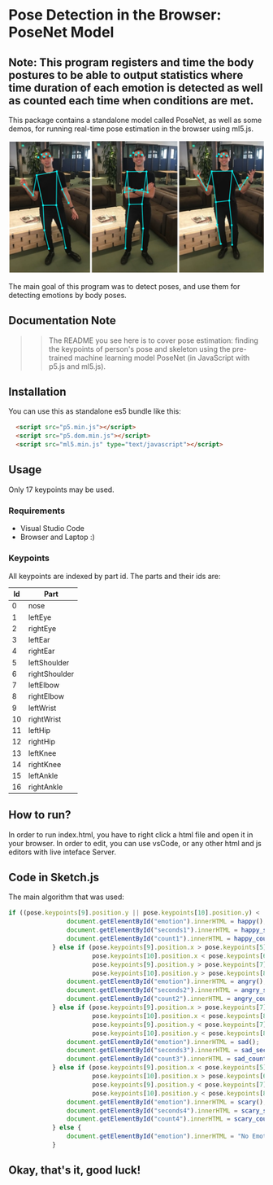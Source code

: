 # Pose Detection in the Browser: PoseNet Model

## Note: This program registers and time the body postures to be able to output statistics where time duration of each emotion is detected as well as counted each time when conditions are met.

This package contains a standalone model called PoseNet, as well as some demos, for running real-time pose estimation in the browser using ml5.js.

<img src="images/emotions.png" alt="emotions" style="width: 600px;"/>

The main goal of this program was to detect poses, and use them for detecting emotions by body poses.

## Documentation Note

>> The README you see here is to cover pose estimation: finding the keypoints of person's pose and skeleton using the pre-trained machine learning model PoseNet (in JavaScript with p5.js and ml5.js). 

## Installation

You can use this as standalone es5 bundle like this:

```html
  <script src="p5.min.js"></script>
  <script src="p5.dom.min.js"></script>
  <script src="ml5.min.js" type="text/javascript"></script>
```

## Usage
Only 17 keypoints may be used. 


### Requirements
 * Visual Studio Code
 * Browser and Laptop :)


### Keypoints

All keypoints are indexed by part id.  The parts and their ids are:

| Id | Part |
| -- | -- |
| 0 | nose |
| 1 | leftEye |
| 2 | rightEye |
| 3 | leftEar |
| 4 | rightEar |
| 5 | leftShoulder |
| 6 | rightShoulder |
| 7 | leftElbow |
| 8 | rightElbow |
| 9 | leftWrist |
| 10 | rightWrist |
| 11 | leftHip |
| 12 | rightHip |
| 13 | leftKnee |
| 14 | rightKnee |
| 15 | leftAnkle |
| 16 | rightAnkle |



## How to run?

In order to run index.html, you have to right click a html file and open it in your browser. In order to edit, you can use vsCode, or any other html and js editors with live inteface Server.

## Code in Sketch.js

The main algorithm that was used:
```javascript
if ((pose.keypoints[9].position.y || pose.keypoints[10].position.y) < (pose.keypoints[0].position.y)){
                document.getElementById("emotion").innerHTML = happy();
                document.getElementById("seconds1").innerHTML = happy_seconds();
                document.getElementById("count1").innerHTML = happy_count();
            } else if (pose.keypoints[9].position.x > pose.keypoints[5].position.x &&
                       pose.keypoints[10].position.x < pose.keypoints[6].position.x &&
                       pose.keypoints[9].position.y > pose.keypoints[7].position.y &&
                       pose.keypoints[10].position.y > pose.keypoints[8].position.y) {
                document.getElementById("emotion").innerHTML = angry();
                document.getElementById("seconds2").innerHTML = angry_seconds();
                document.getElementById("count2").innerHTML = angry_count();
            } else if (pose.keypoints[9].position.x > pose.keypoints[7].position.x &&
                       pose.keypoints[10].position.x < pose.keypoints[8].position.x &&
                       pose.keypoints[9].position.y < pose.keypoints[7].position.y &&
                       pose.keypoints[10].position.y < pose.keypoints[8].position.y) {
                document.getElementById("emotion").innerHTML = sad();
                document.getElementById("seconds3").innerHTML = sad_seconds();
                document.getElementById("count3").innerHTML = sad_count();
            } else if (pose.keypoints[9].position.x < pose.keypoints[5].position.x &&
                       pose.keypoints[10].position.x > pose.keypoints[6].position.x &&
                       pose.keypoints[9].position.y < pose.keypoints[7].position.y &&
                       pose.keypoints[10].position.y < pose.keypoints[8].position.y) {
                document.getElementById("emotion").innerHTML = scary();
                document.getElementById("seconds4").innerHTML = scary_seconds();
                document.getElementById("count4").innerHTML = scary_count();
            } else {
                document.getElementById("emotion").innerHTML = "No Emotions";
            }              
```

## Okay, that's it, good luck!
